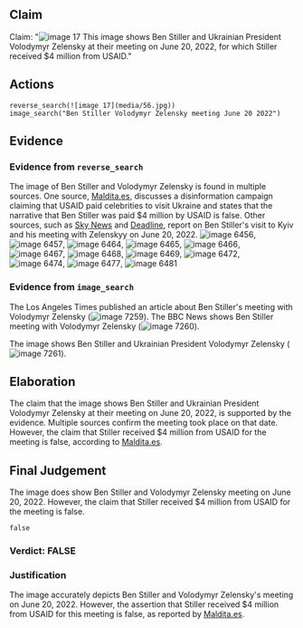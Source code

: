 ## Claim
Claim: "![image 17](media/56.jpg) This image shows Ben Stiller and Ukrainian President Volodymyr Zelensky at their meeting on June 20, 2022, for which Stiller received $4 million from USAID."

## Actions
```
reverse_search(![image 17](media/56.jpg))
image_search("Ben Stiller Volodymyr Zelensky meeting June 20 2022")
```

## Evidence
### Evidence from `reverse_search`
The image of Ben Stiller and Volodymyr Zelensky is found in multiple sources. One source, [Maldita.es](https://maldita.es/malditobulo/20250207/hollywood-disinformation-twitter-community-notes/), discusses a disinformation campaign claiming that USAID paid celebrities to visit Ukraine and states that the narrative that Ben Stiller was paid $4 million by USAID is false. Other sources, such as [Sky News](https://news.sky.com/story/ukraine-war-ben-stiller-visits-kyiv-and-tells-president-volodymyr-zelenskyy-you-are-my-hero-12636878) and [Deadline](https://deadline.com/2022/06/ukraine-zelensky-ben-stiller-visit-international-refugee-day-joe-biden-russia-war-1235048800/), report on Ben Stiller's visit to Kyiv and his meeting with Zelenskyy on June 20, 2022. ![image 6456](media/2025-08-29_22-48-1756507680-207461.jpg), ![image 6457](media/2025-08-29_22-48-1756507684-428524.jpg), ![image 6464](media/2025-08-29_22-48-1756507697-554442.jpg), ![image 6465](media/2025-08-29_22-48-1756507699-488898.jpg), ![image 6466](media/2025-08-29_22-48-1756507700-207948.jpg), ![image 6467](media/2025-08-29_22-48-1756507703-128519.jpg), ![image 6468](media/2025-08-29_22-48-1756507704-783775.jpg), ![image 6469](media/2025-08-29_22-48-1756507711-396826.jpg), ![image 6472](media/2025-08-29_22-48-1756507713-257975.jpg), ![image 6474](media/2025-08-29_22-48-1756507716-257848.jpg), ![image 6477](media/2025-08-29_22-48-1756507724-190745.jpg), ![image 6481](media/2025-08-29_22-48-1756507729-250162.jpg)


### Evidence from `image_search`
The Los Angeles Times published an article about Ben Stiller's meeting with Volodymyr Zelensky (![image 7259](media/2025-08-29_23-28-1756510096-826568.jpg)). The BBC News shows Ben Stiller meeting with Volodymyr Zelensky (![image 7260](media/2025-08-29_23-28-1756510096-950937.jpg)).

The image shows Ben Stiller and Ukrainian President Volodymyr Zelensky (![image 7261](media/2025-08-29_23-28-1756510097-311673.jpg)).


## Elaboration
The claim that the image shows Ben Stiller and Ukrainian President Volodymyr Zelensky at their meeting on June 20, 2022, is supported by the evidence. Multiple sources confirm the meeting took place on that date. However, the claim that Stiller received $4 million from USAID for the meeting is false, according to [Maldita.es](https://maldita.es/malditobulo/20250207/hollywood-disinformation-twitter-community-notes/).


## Final Judgement
The image does show Ben Stiller and Volodymyr Zelensky meeting on June 20, 2022. However, the claim that Stiller received $4 million from USAID for the meeting is false.

`false`

### Verdict: FALSE

### Justification
The image accurately depicts Ben Stiller and Volodymyr Zelensky's meeting on June 20, 2022. However, the assertion that Stiller received $4 million from USAID for this meeting is false, as reported by [Maldita.es](https://maldita.es/malditobulo/20250207/hollywood-disinformation-twitter-community-notes/).
